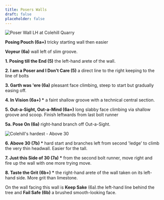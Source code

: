 ```yaml
---
title: Posers Walls
draft: false
placeholder: false
---
```


![Poser Wall LH at Colehill Quarry](/img/peak/matlock/colehill-poser-lh.jpg)

**Posing Pouch (6a+)** tricky starting wall then easier

**Voyeur (6a)** wall left of slim groove.

**1\. Posing till the End (5)** the left-hand arete of the wall.

**2\. I am a Poser and I Don't Care (5)** a direct line to the right keeping to the line of bolts

**3\. Garth was 'ere (6a)** pleasant face climbing, steep to start but gradually easing off.

**4\. In Vision (6a+) \*** a faint shallow groove with a technical central section.

**5\. Out-a-Sight, Out-a-Mind (6a+)** long slabby face climbing via shallow groove and scoop. Finish leftwards from last bolt runner

**5a. Pose On (6a)** right-hand branch off Out-a-Sight.

![Colehill's hardest - Above 30](/img/peak/matlock/colehill-above-30.jpg)

**6\. Above 30 (7b) \*** hard start and branches left from second 'ledge' to climb the very thin headwall. Easier for the tall.

**7\. Just this Side of 30 (7a) \*** from the second bolt runner, move right and fire up the wall with one more trying move.

**8\. Taste the Grit (6b+) \*** the right-hand arete of the wall taken on its left-hand side. More grit than limestone.

On the wall facing this wall is **Keep Sake** (6a).the left-hand line behind the tree and **Fail Safe (6b)** a brushed smooth-looking face.

